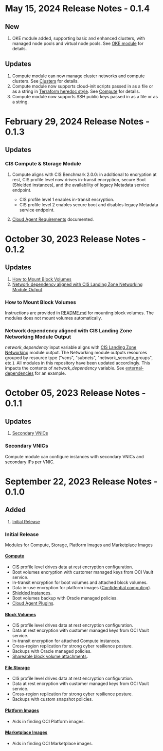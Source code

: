 # May 15, 2024 Release Notes - 0.1.4

## New
1. OKE module added, supporting basic and enhanced clusters, with managed node pools and virtual node pools. See [OKE module](./cis-oke/README.md) for details.

## Updates
1. Compute module can now manage cluster networks and compute clusters. See [Clusters](./cis-compute-storage/README.md#clusters-1) for details.
2. Compute module now supports cloud-init scripts passed in as a file or as a string in [Terraform heredoc style](https://developer.hashicorp.com/terraform/language/expressions/strings#heredoc-strings). See [Compute](./cis-compute-storage/README.md#compute-1) for details.
3. Compute module now supports SSH public keys passed in as a file or as a string.

# February 29, 2024 Release Notes - 0.1.3

## Updates
### CIS Compute & Storage Module
1. Compute aligns with CIS Benchmark 2.0.0: in additional to encryption at rest, CIS profile level now drives in-transit encryption, secure Boot (Shielded instances), and the availability of legacy Metadata service endpoint.
    - CIS profile level 1 enables in-transit encryption.
    - CIS profile level 2 enables secure boot and disables legacy Metadata service endpoint.
    
2. [Cloud Agent Requirements](./cis-compute-storage/README.md#cloud-agent-requirements) documented.

# October 30, 2023 Release Notes - 0.1.2

## Updates
1. [How to Mount Block Volumes](#0-1-2-bv-mount-doc)
2. [Network dependency aligned with CIS Landing Zone Networking Module Output](#0-1-2-net-dep)

### <a name="0-1-2-bv-mount-doc">How to Mount Block Volumes</a>
Instructions are provided in [README.md](./README.md) for mounting block volumes. The modules does not mount volumes automatically.

### <a name="0-1-2-net-dep">Network dependency aligned with CIS Landing Zone Networking Module Output</a>
*network_dependency* input variable aligns with [CIS Landing Zone Networking](https://github.com/oracle-quickstart/terraform-oci-cis-landing-zone-networking) module output. The Networking module outputs resources grouped by resource type ("vcns", "subnets", "network_security_groups", etc.). All modules in this repository have been updated accordingly. This impacts the contents of *network_dependency* variable. See [external-dependencies](./cis-compute-storage/examples/external-dependencies/) for an example.

# October 05, 2023 Release Notes - 0.1.1

## Updates
1. [Secondary VNICs](#0-1-1-compute-secondary-vnics)

### <a name="0-1-1-compute-secondary-vnics">Secondary VNICs</a>
Compute module can configure instances with secondary VNICs and secondary IPs per VNIC.

# September 22, 2023 Release Notes - 0.1.0

## Added
1. [Initial Release](#0-1-0-initial)

### <a name="0-1-0-initial">Initial Release</a>
Modules for Compute, Storage, Platform Images and Marketplace Images

#### [Compute](./cis-compute-storage/)
- CIS profile level drives data at rest encryption configuration.
- Boot volumes encryption with customer managed keys from OCI Vault service.
- In-transit encryption for boot volumes and attached block volumes.
- Data in-use encryption for platform images ([Confidential computing](https://docs.oracle.com/en-us/iaas/Content/Compute/References/confidential_compute.htm)).
- [Shielded instances](https://docs.oracle.com/en-us/iaas/Content/Compute/References/shielded-instances.htm).
- Boot volumes backup with Oracle managed policies.
- [Cloud Agent Plugins](https://docs.oracle.com/en-us/iaas/Content/Compute/Tasks/manage-plugins.htm).

#### [Block Volumes](./cis-compute-storage/)
- CIS profile level drives data at rest encryption configuration.
- Data at rest encryption with customer managed keys from OCI Vault service.
- In-transit encryption for attached Compute instances.
- Cross-region replication for strong cyber resilience posture.
- Backups with Oracle managed policies.
- [Shareable block volume attachments](https://docs.oracle.com/en-us/iaas/Content/Block/Tasks/attachingvolumetomultipleinstances.htm).

#### [File Storage](./cis-compute-storage/)
- CIS profile level drives data at rest encryption configuration.
- Data at rest encryption with customer managed keys from OCI Vault service.
- Cross-region replication for strong cyber resilience posture.
- Backups with custom snapshot policies.

#### [Platform Images](./platform-images/)
- Aids in finding OCI Platform images.

#### [Marketplace Images](./marketplace-images/)
- Aids in finding OCI Marketplace images.
